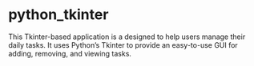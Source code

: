 # python_tkinter
This Tkinter-based application is a  designed to help users manage their daily tasks. It uses Python’s Tkinter to provide an easy-to-use GUI for adding, removing, and viewing tasks.
